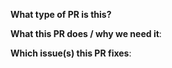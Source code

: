 **What type of PR is this?**

**What this PR does / why we need it**:

**Which issue(s) this PR fixes**:
<!--
*Automatically closes linked issue when PR is merged.
Usage: `F
